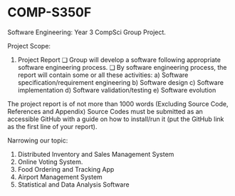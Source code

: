 # COMP-S350F
Software Engineering: Year 3 CompSci Group Project.

Project Scope:

1. Project Report
❑ Group will develop a software following appropriate software engineering process.
❑ By software engineering process, the report will contain some or all these activities:
a) Software specification/requirement engineering
b) Software design
c) Software implementation
d) Software validation/testing
e) Software evolution 

The project report is of not more than 1000 words (Excluding Source Code, References and Appendix)
Source Codes must be submitted as an accessible GitHub with a guide on how to install/run it (put the 
GitHub link as the first line of your report).

Narrowing our topic:
1. Distributed Inventory and Sales Management System
2. Online Voting System.
3. Food Ordering and Tracking App
4. Airport Management System
5. Statistical and Data Analysis Software
